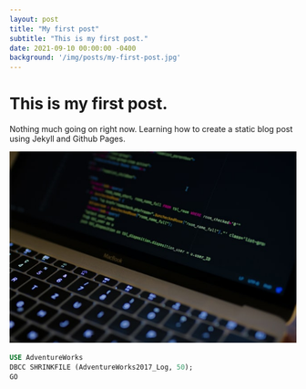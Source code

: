 ```yaml
---
layout: post
title: "My first post"
subtitle: "This is my first post."
date: 2021-09-10 00:00:00 -0400
background: '/img/posts/my-first-post.jpg'
---
```


# This is my first post.
Nothing much going on right now. Learning how to create a static blog post using Jekyll and Github Pages.

![image](/img/posts/my-first-post.jpg)

<script src="https://gist.github.com/relationaldba/5a6e427143dd91596ba56e0624b6ae77.js"></script>

```sql
USE AdventureWorks
DBCC SHRINKFILE (AdventureWorks2017_Log, 50);  
GO
```